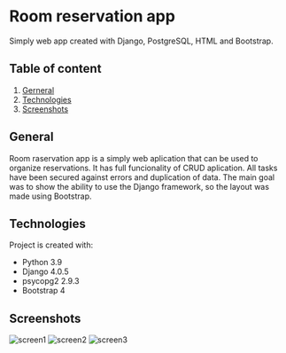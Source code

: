 # Room reservation app
Simply web app created with Django, PostgreSQL, HTML and Bootstrap.

## Table of content
1. [Gerneral](#general)
2. [Technologies](#technologies)
3. [Screenshots](#screenshots)
## General 
Room raservation app is a simply web aplication that can be used to organize reservations. It has full funcionality of CRUD aplication.
All tasks have been secured against errors and duplication of data. The main goal was to show the ability to use the Django framework,
so the layout was made using Bootstrap.
## Technologies
Project is created with:
* Python 3.9
* Django 4.0.5
* psycopg2 2.9.3
* Bootstrap 4

## Screenshots
![screen1](https://user-images.githubusercontent.com/100435905/177051149-113f48b3-e5cf-42ee-a679-490a3a3b624f.png)
![screen2](https://user-images.githubusercontent.com/100435905/177051522-640e8a42-8b3a-4278-a9f6-3d7be3b1e3d8.png)
![screen3](https://user-images.githubusercontent.com/100435905/177051549-9e3566f9-f87a-4313-b29b-ef41b94c5343.png)
